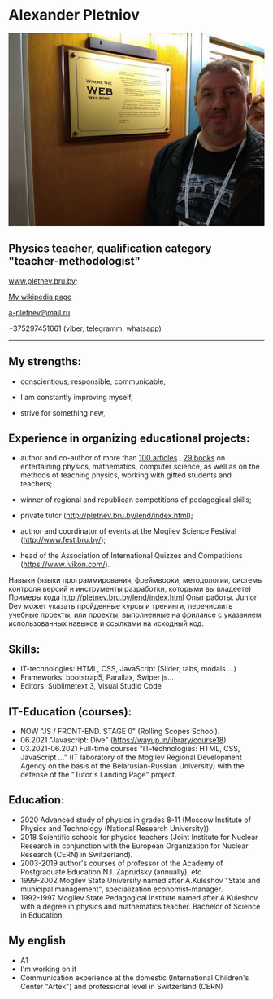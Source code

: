 # Alexander Pletniov
![Alexander Pletniov](https://raw.githubusercontent.com/AlexanderPletniov/rsschool-cv/gh-pages/i.jpg)

Physics teacher, qualification category "teacher-methodologist"
---
<a href="http://pletnev.bru.by/lend/index.html">www.pletnev.bru.by</a>; 

<a href="https://ru.wikipedia.org/wiki/Плетнёв,_Александр_Эдуардович">My wikipedia page</a>

a-pletnev@mail.ru

+375297451661 (viber, telegramm, whatsapp)


---

## Му strengths:

* conscientious, responsible, communicable,

* I am constantly improving myself,

* strive for something new,

## Experience in organizing educational projects:
* author and co-author of more than <a href="http://pletnev.bru.by/load/ads/ads/moi_publiukacii/39-1-0-173">100 articles</a>
, <a href="http://pletnev.moy.su/index/knigi/0-12">29 books</a> on entertaining physics, mathematics, computer science, as well as on the methods of teaching physics, working with gifted students and teachers;

* winner of regional and republican competitions of pedagogical skills;

* private tutor (http://pletnev.bru.by/lend/index.html);

* author and coordinator of events at the Mogilev Science Festival (http://www.fest.bru.by/);

* head of the Association of International Quizzes and Competitions (https://www.ivikon.com/).

Навыки (языки программирования, фреймворки, методологии, системы контроля версий и инструменты разработки, которыми вы владеете)
Примеры кода
http://pletnev.bru.by/lend/index.html
Опыт работы. Junior Dev может указать пройденные курсы и тренинги, перечислить учебные проекты, или проекты, выполненные на фрилансе с указанием использованных навыков и ссылками на исходный код.
## Skills:
* IT-technologies: HTML, CSS, JavaScript (Slider, tabs, modals ...)
* Frameworks: bootstrap5, Parallax, Swiper js...
* Editors: Sublimetext 3, Visual Studio Code
## IT-Education (courses):
* NOW "JS / FRONT-END. STAGE 0" (Rolling Scopes School).
* 06.2021 "Javascript: Dive" (https://wayup.in/library/course18).
* 03.2021-06.2021 Full-time courses "IT-technologies: HTML, CSS, JavaScript ..." (IT laboratory of the Mogilev Regional Development Agency on the basis of the Belarusian-Russian University) with the defense of the "Tutor's Landing Page" project.
## Education:
* 2020 Advanced study of physics in grades 8-11 (Moscow Institute of Physics and Technology (National Research University)).
* 2018 Scientific schools for physics teachers (Joint Institute for Nuclear Research in conjunction with the European Organization for Nuclear Research (CERN) in Switzerland).
* 2003-2019 author's courses of professor of the Academy of Postgraduate Education N.I. Zaprudsky (annually), etc.
* 1999-2002 Mogilev State University named after A.Kuleshov "State and municipal management", specialization economist-manager.
* 1992-1997 Mogilev State Pedagogical Institute named after A.Kuleshov with a degree in physics and mathematics teacher. Bachelor of Science in Education.

## My english
* A1
* I'm working on it
* Communication experience at the domestic (International Children's Center "Artek") and professional level in Switzerland (CERN)


